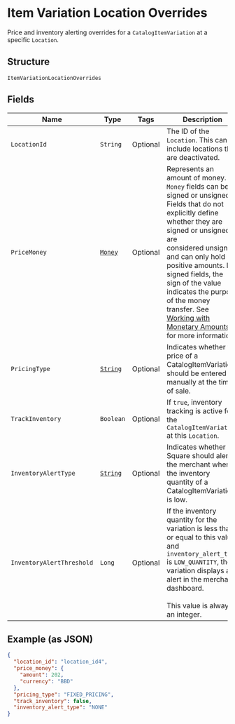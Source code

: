 
# Item Variation Location Overrides

Price and inventory alerting overrides for a `CatalogItemVariation` at a specific `Location`.

## Structure

`ItemVariationLocationOverrides`

## Fields

| Name | Type | Tags | Description | Getter |
|  --- | --- | --- | --- | --- |
| `LocationId` | `String` | Optional | The ID of the `Location`. This can include locations that are deactivated. | String getLocationId() |
| `PriceMoney` | [`Money`](/doc/models/money.md) | Optional | Represents an amount of money. `Money` fields can be signed or unsigned.<br>Fields that do not explicitly define whether they are signed or unsigned are<br>considered unsigned and can only hold positive amounts. For signed fields, the<br>sign of the value indicates the purpose of the money transfer. See<br>[Working with Monetary Amounts](https://developer.squareup.com/docs/build-basics/working-with-monetary-amounts)<br>for more information. | Money getPriceMoney() |
| `PricingType` | [`String`](/doc/models/catalog-pricing-type.md) | Optional | Indicates whether the price of a CatalogItemVariation should be entered manually at the time of sale. | String getPricingType() |
| `TrackInventory` | `Boolean` | Optional | If `true`, inventory tracking is active for the `CatalogItemVariation` at this `Location`. | Boolean getTrackInventory() |
| `InventoryAlertType` | [`String`](/doc/models/inventory-alert-type.md) | Optional | Indicates whether Square should alert the merchant when the inventory quantity of a CatalogItemVariation is low. | String getInventoryAlertType() |
| `InventoryAlertThreshold` | `Long` | Optional | If the inventory quantity for the variation is less than or equal to this value and `inventory_alert_type`<br>is `LOW_QUANTITY`, the variation displays an alert in the merchant dashboard.<br><br>This value is always an integer. | Long getInventoryAlertThreshold() |

## Example (as JSON)

```json
{
  "location_id": "location_id4",
  "price_money": {
    "amount": 202,
    "currency": "BBD"
  },
  "pricing_type": "FIXED_PRICING",
  "track_inventory": false,
  "inventory_alert_type": "NONE"
}
```

